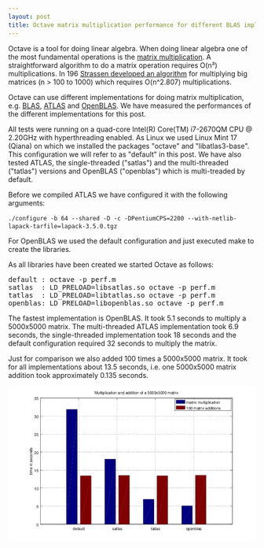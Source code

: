 ```yaml
---
layout: post
title: Octave matrix multiplication performance for different BLAS implementations
---
```


Octave is a tool for doing linear algebra. When doing linear algebra one of the most fundamental operations is the [matrix multiplication](http://en.wikipedia.org/wiki/Matrix_multiplication). A straightforward algorithm to do a matrix operation requires O(n³) multiplications. In 196 [Strassen developed an algorithm](http://en.wikipedia.org/wiki/Matrix_multiplication#Algorithms_for_efficient_matrix_multiplication) for multiplying big matrices (n > 100 to 1000) which requires O(n^2.807) multiplications.

Octave can use different implementations for doing matrix multiplication, e.g. [BLAS](http://en.wikipedia.org/wiki/Basic_Linear_Algebra_Subprograms), [ATLAS](http://en.wikipedia.org/wiki/Automatically_Tuned_Linear_Algebra_Software) and [OpenBLAS](http://www.openblas.net/). We have measured the performances of the different implementations for this post.

All tests were running on a quad-core Intel(R) Core(TM) i7-2670QM CPU @ 2.20GHz with hyperthreading enabled. As Linux we used Linux Mint 17 (Qiana) on which we installed the packages "octave" and "libatlas3-base". This configuration we will refer to as "default" in this post. We have also tested ATLAS, the single-threaded ("satlas") and the multi-threaded ("tatlas") versions and OpenBLAS ("openblas") which is multi-treaded by default.

Before we compiled ATLAS we have configured it with the following arguments:

<pre><code class="bash">./configure -b 64 --shared -D -c -DPentiumCPS=2200 --with-netlib-lapack-tarfile=lapack-3.5.0.tgz
</code></pre>

For OpenBLAS we used the default configuration and just executed make to create the libraries.

As all libraries have been created we started Octave as follows:

<pre>default : octave -p perf.m
satlas  : LD_PRELOAD=libsatlas.so octave -p perf.m
tatlas  : LD_PRELOAD=libtatlas.so octave -p perf.m
openblas: LD_PRELOAD=libopenblas.so octave -p perf.m
</pre>

The fastest implementation is OpenBLAS. It took 5.1 seconds to multiply a 5000x5000 matrix. The multi-threaded ATLAS implementation took 6.9 seconds, the single-threaded implementation took 18 seconds and the default configuration required 32 seconds to multiply the matrix.

Just for comparison we also added 100 times a 5000x5000 matrix. It took for all implementations about 13.5 seconds, i.e. one 5000x5000 matrix addition took approximately 0.135 seconds.

![performance of different blas implemenations](/assets/perfchartmult1.png)


